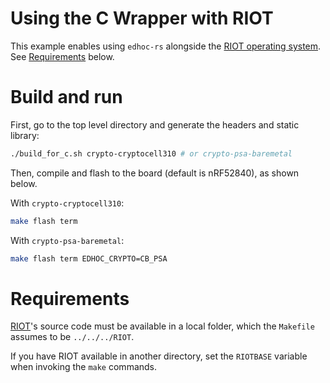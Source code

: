 # Using the C Wrapper with RIOT

This example enables using `edhoc-rs` alongside the [RIOT operating system](https://github.com/RIOT-OS/RIOT).
See [Requirements](#requirements) below.

# Build and run

First, go to the top level directory and generate the headers and static library:

```bash
./build_for_c.sh crypto-cryptocell310 # or crypto-psa-baremetal
```

Then, compile and flash to the board (default is nRF52840), as shown below.

With `crypto-cryptocell310`:

```bash
make flash term
```

With `crypto-psa-baremetal`:

```bash
make flash term EDHOC_CRYPTO=CB_PSA
```

# Requirements

[RIOT](https://github.com/RIOT-OS/RIOT)'s source code must be available in a local folder, which the `Makefile` assumes to be `../../../RIOT`.

If you have RIOT available in another directory, set the `RIOTBASE` variable when invoking the `make` commands.